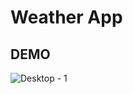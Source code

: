 # Weather App
## DEMO
![Desktop - 1](https://github.com/AbrarulRhythm/weather-app/assets/114054128/6d816d7b-28d4-47b3-a85f-19acb087d546)

